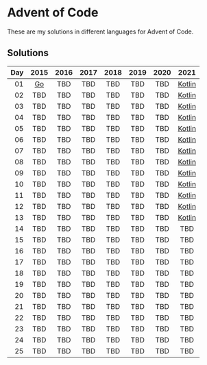# Advent of Code
These are my solutions in different languages for Advent of Code.

## Solutions
| Day | 2015 | 2016 | 2017 | 2018 | 2019 | 2020 | 2021 |
| ---: | :---: | :---: | :---: | :---: | :---: | :---: | :---: |
| 01  | [Go](/2015/Day-01/cmd/main.go)  | TBD | TBD | TBD | TBD | TBD | [Kotlin](/2021/1-Day/src/Main.kt) |
| 02  | TBD  | TBD | TBD | TBD | TBD | TBD | [Kotlin](/2021/2-Day/src/Main.kt) |
| 03  | TBD  | TBD | TBD | TBD | TBD | TBD | [Kotlin](/2021/3-Day/src/Main.kt) |
| 04  | TBD  | TBD | TBD | TBD | TBD | TBD | [Kotlin](/2021/4-Day/src/Main.kt) |
| 05  | TBD  | TBD | TBD | TBD | TBD | TBD | [Kotlin](/2021/5-Day/src/Main.kt) |
| 06  | TBD  | TBD | TBD | TBD | TBD | TBD | [Kotlin](/2021/6-Day/src/Main.kt) |
| 07  | TBD  | TBD | TBD | TBD | TBD | TBD | [Kotlin](/2021/7-Day/src/Main.kt) |
| 08  | TBD  | TBD | TBD | TBD | TBD | TBD | [Kotlin](/2021/8-Day/src/Main.kt) |
| 09  | TBD  | TBD | TBD | TBD | TBD | TBD | [Kotlin](/2021/9-Day/src/Main.kt) |
| 10  | TBD  | TBD | TBD | TBD | TBD | TBD | [Kotlin](/2021/10-Day/src/Main.kt) |
| 11  | TBD  | TBD | TBD | TBD | TBD | TBD | [Kotlin](/2021/11-Day/src/Main.kt) |
| 12  | TBD  | TBD | TBD | TBD | TBD | TBD | [Kotlin](/2021/12-Day/src/Main.kt) |
| 13  | TBD  | TBD | TBD | TBD | TBD | TBD | [Kotlin](/2021/13-Day/src/Main.kt) |
| 14  | TBD  | TBD | TBD | TBD | TBD | TBD | TBD |
| 15  | TBD  | TBD | TBD | TBD | TBD | TBD | TBD |
| 16  | TBD  | TBD | TBD | TBD | TBD | TBD | TBD |
| 17  | TBD  | TBD | TBD | TBD | TBD | TBD | TBD |
| 18  | TBD  | TBD | TBD | TBD | TBD | TBD | TBD |
| 19  | TBD  | TBD | TBD | TBD | TBD | TBD | TBD |
| 20  | TBD  | TBD | TBD | TBD | TBD | TBD | TBD |
| 21  | TBD  | TBD | TBD | TBD | TBD | TBD | TBD |
| 22  | TBD  | TBD | TBD | TBD | TBD | TBD | TBD |
| 23  | TBD  | TBD | TBD | TBD | TBD | TBD | TBD |
| 24  | TBD  | TBD | TBD | TBD | TBD | TBD | TBD |
| 25  | TBD  | TBD | TBD | TBD | TBD | TBD | TBD |